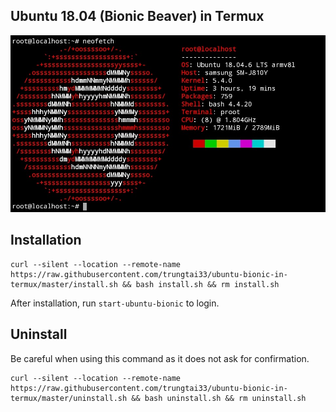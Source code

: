 ## Ubuntu 18.04 (Bionic Beaver) in Termux
![image](neofetch.png)
## Installation
```
curl --silent --location --remote-name https://raw.githubusercontent.com/trungtai33/ubuntu-bionic-in-termux/master/install.sh && bash install.sh && rm install.sh
```
After installation, run ```start-ubuntu-bionic``` to login.
## Uninstall
Be careful when using this command as it does not ask for confirmation.
```
curl --silent --location --remote-name https://raw.githubusercontent.com/trungtai33/ubuntu-bionic-in-termux/master/uninstall.sh && bash uninstall.sh && rm uninstall.sh
```
